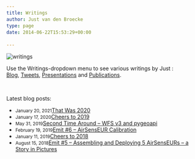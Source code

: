 ```yaml
---
title: Writings
author: Just van den Broecke
type: page
date: 2014-06-22T15:53:29+00:00

---
```

<img loading="lazy" class="alignnone wp-image-345" src="uploads/2014/06/writings-300x53.jpg" alt="writings" width="430" height="76" srcset="https://justobjects.nl/wp-content/uploads/2014/06/writings-300x53.jpg 300w, https://justobjects.nl/wp-content/uploads/2014/06/writings-250x44.jpg 250w, https://justobjects.nl/wp-content/uploads/2014/06/writings-150x26.jpg 150w, https://justobjects.nl/wp-content/uploads/2014/06/writings.jpg 567w" sizes="(max-width: 430px) 100vw, 430px" />

Use the Writings-dropdown menu to see various writings by Just :  
[Blog][1], [Tweets][2], [Presentations][3] and [Publications][4].

&nbsp;

Latest blog posts:

<!--via SimplePie with RSSImport-->

  * <small>January 20, 2021</small>[That Was 2020][5]
  * <small>January 17, 2020</small>[Cheers to 2019][6]
  * <small>May 31, 2019</small>[Second Time Around – WFS v3 and pygeoapi][7]
  * <small>February 19, 2019</small>[Emit #6 – AirSensEUR Calibration][8]
  * <small>January 11, 2019</small>[Cheers to 2018][9]
  * <small>August 15, 2018</small>[Emit #5 – Assembling and Deploying 5 AirSensEURs – a Story in Pictures][10]

&nbsp;

 [1]: http://justobjects.nl/?page_id=198 "Blog"
 [2]: http://justobjects.nl/writings/tweets/ "Tweets"
 [3]: http://justobjects.nl/?page_id=194 "Presentations"
 [4]: http://justobjects.nl/blog/publications/ "Publications"
 [5]: http://justobjects.nl/that-was-2020/ "That Was 2020"
 [6]: http://justobjects.nl/cheers-to-2019/ "Cheers to 2019"
 [7]: http://justobjects.nl/2nd-time-around-wfs-v3-pygeoapi/ "Second Time Around – WFS v3 and pygeoapi"
 [8]: http://justobjects.nl/emit-6-airsenseur-calibration/ "Emit #6 – AirSensEUR Calibration"
 [9]: http://justobjects.nl/cheers-to-2018/ "Cheers to 2018"
 [10]: http://justobjects.nl/emit-5-assembling-and-deploying-5-airsenseurs/ "Emit #5 – Assembling and Deploying 5 AirSensEURs – a Story in Pictures"